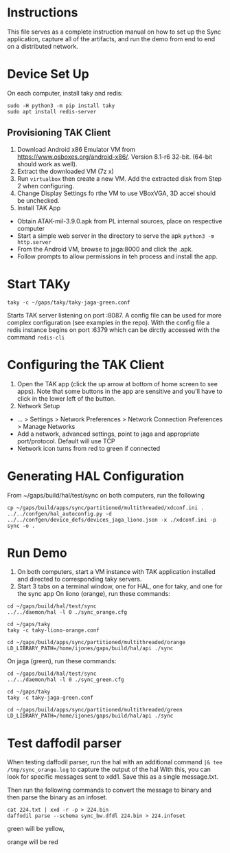 # Instructions

This file serves as a complete instruction manual on how to set up the Sync application, capture all of the artifacts, and run the demo from end to end on a distributed network. 


# Device Set Up

On each computer, install taky and redis:

```
sudo -H python3 -m pip install taky
sudo apt install redis-server
```

## Provisioning TAK Client
1. Download Android x86 Emulator VM from https://www.osboxes.org/android-x86/. Version 8.1-r6 32-bit. (64-bit should work as well).
2. Extract the downloaded VM (7z x)
3. Run `virtualbox` then create a new VM. Add the extracted disk from Step 2 when configuring.
4. Change Display Settings fo rthe VM to use VBoxVGA, 3D accel should be unchecked.
5. Install TAK App
  - Obtain ATAK-mil-3.9.0.apk from PL internal sources, place on respective computer
  - Start a simple web server in the directory to serve the apk `python3 -m http.server`
  - From the Android VM, browse to jaga:8000 and click the .apk. 
  - Follow prompts to allow permissions in teh process and install the app.


# Start TAKy
```
taky -c ~/gaps/taky/taky-jaga-green.conf
``` 
Starts TAK server listening on port :8087. A config file can be used for more complex configuration (see examples in the repo).
With the config file a redis instance begins on port :6379 which can be dirctly accessed with the command `redis-cli`

# Configuring the TAK Client
1. Open the TAK app (click the up arrow at bottom of home screen to see apps). Note that some buttons in the app are sensitive and you'll have to click in the lower left of the button.
2. Network Setup
  - ... > Settings > Network Preferences > Network Connection Preferences > Manage Networks
  - Add a network, advanced settings, point to jaga and appropriate port/protocol. Default will use TCP
  - Network icon turns from red to green if connected


# Generating HAL Configuration

From ~/gaps/build/hal/test/sync on both computers, run the following

```
cp ~/gaps/build/apps/sync/partitioned/multithreaded/xdconf.ini .
../../confgen/hal_autoconfig.py -d ../../confgen/device_defs/devices_jaga_liono.json -x ./xdconf.ini -p sync -o .
```

# Run Demo
1. On both computers, start a VM instance with TAK application installed and directed to corresponding taky servers.
2. Start 3 tabs on a terminal window, one for HAL, one for taky, and one for the sync app
On liono (orange), run these commands:
```
cd ~/gaps/build/hal/test/sync
../../daemon/hal -l 0 ./sync_orange.cfg

cd ~/gaps/taky
taky -c taky-liono-orange.conf

cd ~/gaps/build/apps/sync/partitioned/multithreaded/orange
LD_LIBRARY_PATH=/home/ijones/gaps/build/hal/api ./sync

```
On jaga (green), run these commands:
```
cd ~/gaps/build/hal/test/sync
../../daemon/hal -l 0 ./sync_green.cfg

cd ~/gaps/taky
taky -c taky-jaga-green.conf

cd ~/gaps/build/apps/sync/partitioned/multithreaded/green
LD_LIBRARY_PATH=/home/ijones/gaps/build/hal/api ./sync

```

# Test daffodil parser 
When testing daffodil parser, run the hal with an additional command `|& tee /tmp/sync_orange.log` to capture the output of the hal
With this, you can look for specific messages sent to xdd1. Save this as a single message.txt.

Then run the following commands to convert the message to binary and then parse the binary as an infoset.
```
cat 224.txt | xxd -r -p > 224.bin
daffodil parse --schema sync_bw.dfdl 224.bin > 224.infoset
``` 


green will be yellow,

orange will be red